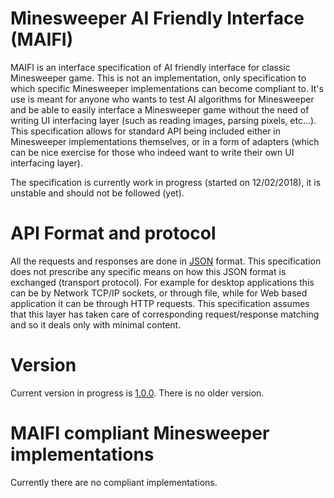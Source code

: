 # Minesweeper AI Friendly Interface (MAIFI)
MAIFI is an interface specification of AI friendly interface for classic Minesweeper game. This is not an implementation, only specification to which specific Minesweeper implementations can become compliant to. It's use is meant for anyone who wants to test AI algorithms for Minesweeper and be able to easily interface a Minesweeper game without the need of writing UI interfacing layer (such as reading images, parsing pixels, etc...). This specification allows for standard API being included either in Minesweeper implementations themselves, or in a form of adapters (which can be nice exercise for those who indeed want to write their own UI interfacing layer). 

The specification is currently work in progress (started on 12/02/2018), it is unstable and should not be followed (yet). 

# API Format and protocol
All the requests and responses are done in [JSON](https://en.wikipedia.org/wiki/JSON) format. This specification does not prescribe any specific means on how this JSON format is exchanged (transport protocol). For example for desktop applications this can be by Network TCP/IP sockets, or through file, while for Web based application it can be through HTTP requests. This specification assumes that this layer has taken care of corresponding request/response matching and so it deals only with minimal content.

# Version

Current version in progress is [1.0.0](v1.md). There is no older version.   

# MAIFI compliant Minesweeper implementations
Currently there are no compliant implementations.